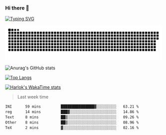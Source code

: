 ### Hi there 👋

<!--
**wray-le/wray-lee* is a ✨ _special_ ✨ repository because its `README.md` (this file) appears on your GitHub profile.

Here are some ideas to get you started:

- 🔭 I’m currently working on ...
- 🌱 I’m currently learning ...
- 👯 I’m looking to collaborate on ...
- 🤔 I’m looking for help with ...
- 💬 Ask me about ...
- 📫 How to reach me: ...
- 😄 Pronouns: ...
- ⚡ Fun fact: ...
-->
[![Typing SVG](https://readme-typing-svg.herokuapp.com?color=91BEF0&vCenter=true&lines=This+is+Wray's+profile;A+noob+developer)](https://git.io/typing-svg)

<p align="center"><a href=#><img src="image/contributions.svg"></a></p>  

![Anurag's GitHub stats](https://github-readme-stats.vercel.app/api?username=wray-lee&show_icons=true&theme=tokyonight)


[![Top Langs](https://github-readme-stats.vercel.app/api/top-langs/?username=wray-lee&exclude_repo=wray-lee.github.io,wray-lee&layout=donut)](https://github.com/anuraghazra/github-readme-stats)


[![Harlok's WakaTime stats](https://github-readme-stats.vercel.app/api/wakatime?username=wray)](https://github.com/anuraghazra/github-readme-stats)

> Last week time

<!--START_SECTION:waka-->

```txt
INI      59 mins         ███████████████▓░░░░░░░░░   63.21 %
reg      14 mins         ███▓░░░░░░░░░░░░░░░░░░░░░   14.86 %
Text     8 mins          ██▒░░░░░░░░░░░░░░░░░░░░░░   09.26 %
Other    8 mins          ██▒░░░░░░░░░░░░░░░░░░░░░░   08.96 %
TeX      2 mins          ▓░░░░░░░░░░░░░░░░░░░░░░░░   02.16 %
```

<!--END_SECTION:waka-->
